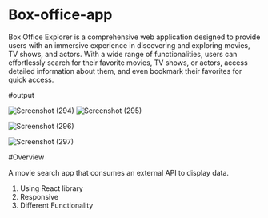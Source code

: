 # Box-office-app
Box Office Explorer is a comprehensive web application designed to provide users with an immersive experience in discovering and exploring movies, TV shows, and actors. With a wide range of functionalities, users can effortlessly search for their favorite movies, TV shows, or actors, access detailed information about them, and even bookmark their favorites for quick access.

#output

![Screenshot (294)](https://github.com/Aditya-1510/Box-office-app/assets/112757099/e3c081c9-68a9-43f4-8874-cb7ef31783f5)
![Screenshot (295)](https://github.com/Aditya-1510/Box-office-app/assets/112757099/bca44280-4382-4267-9f7e-cf26abaf5cf7)

![Screenshot (296)](https://github.com/Aditya-1510/Box-office-app/assets/112757099/b3f03034-3c8b-4b0f-9368-79284183aeff)

![Screenshot (297)](https://github.com/Aditya-1510/Box-office-app/assets/112757099/eb706276-f9fb-484e-b118-9234600d55c2)


#Overview

A movie search app that consumes an external API to display data.

1. Using React library
2. Responsive
3. Different Functionality 
